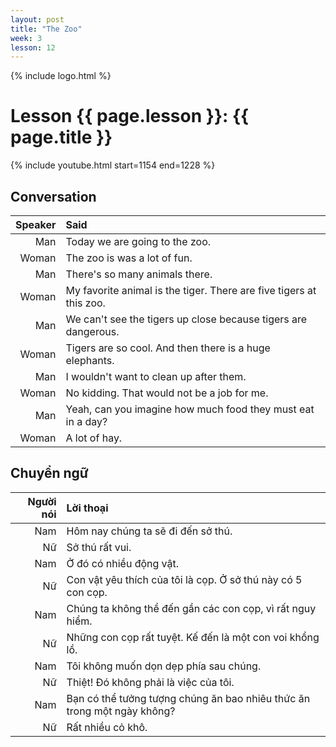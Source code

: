 ```yaml
---
layout: post
title: "The Zoo"
week: 3
lesson: 12
---
```


{% include logo.html %}
  
# Lesson {{ page.lesson }}: {{ page.title }}

{% include youtube.html start=1154 end=1228 %}

## Conversation

Speaker | Said
---: | :---
Man | Today we are going to the zoo.
Woman | The zoo is was a lot of fun.
Man | There's so many animals there.
Woman | My favorite animal is the tiger. There are five tigers at this zoo.
Man | We can't see the tigers up close because tigers are dangerous.
Woman | Tigers are so cool. And then there is a huge elephants.
Man | I wouldn't want to clean up after them.
Woman | No kidding. That would not be a job for me.
Man | Yeah, can you imagine how much food they must eat in a day?
Woman | A lot of hay.

## Chuyển ngữ

Người nói | Lời thoại
---: | :---
Nam | Hôm nay chúng ta sẽ đi đến sở thú.
Nữ | Sở thú rất vui.
Nam | Ở đó có nhiều động vật.
Nữ | Con vật yêu thích của tôi là cọp. Ở sở thú này có 5 con cọp.
Nam | Chúng ta không thể đến gần các con cọp, vì rất nguy hiểm.
Nữ | Những con cọp rất tuyệt. Kế đến là một con voi khổng lồ.
Nam | Tôi không muốn dọn dẹp phía sau chúng.
Nữ | Thiệt! Đó không phải là việc của tôi.
Nam | Bạn có thể tưởng tượng chúng ăn bao nhiêu thức ăn trong một ngày không?
Nữ | Rất nhiều cỏ khô.
